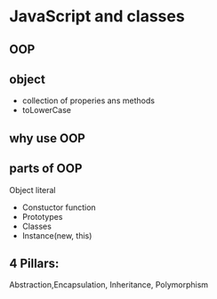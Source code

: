 # JavaScript and classes

## OOP

## object
- collection of properies ans methods
- toLowerCase

## why use OOP

## parts of OOP
Object literal

- Constuctor function
- Prototypes
- Classes
- Instance(new, this)

## 4 Pillars:
Abstraction,Encapsulation, Inheritance, Polymorphism